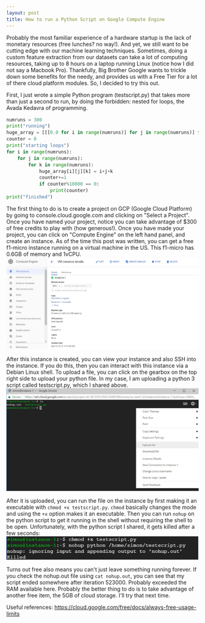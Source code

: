 ```yaml
---
layout: post
title: How to run a Python Script on Google Compute Engine
---
```


Probably the most familiar experience of a hardware startup is the lack of monetary resources (free lunches? no way!). And yet, we still want to be cutting edge with our machine learning techniques. Sometimes, doing a custom feature extraction from our datasets can take a lot of computing resources, taking up to 8 hours on a laptop running Linux (notice how I did not say a Macbook Pro). Thankfully, Big Brother Google wants to trickle down some benefits for the needy, and provides us with a Free Tier for a lot of there cloud platform modules. So, I decided to try this out.

First, I just wrote a simple Python program (testscript.py) that takes more than just a second to run, by doing the forbidden: nested for loops, the Avada Kedavra of programming.

~~~ python
numruns = 300
print("running")
huge_array = [[[0.0 for i in range(numruns)] for j in range(numruns)] for k in range(numruns)]
counter = 0
print("starting loops")
for i in range(numruns):
    for j in range(numruns):
        for k in range(numruns):
            huge_array[i][j][k] = i+j+k
            counter+=1
            if counter%10000 == 0:
                print(counter)
print("finished")
~~~

The first thing to do is to create a project on GCP (Google Cloud Platform) by going to console.cloud.google.com and clicking on "Select a Project". Once you have named your project, notice you can take advantage of $300 of free credits to play with (how generous!). Once you have made your project, you can click on "Compute Engine" on the left hand panel, and create an instance. As of the time this post was written, you can get a free f1-micro instance running on a virtual machine in the US. This f1-micro has 0.6GB of memory and 1vCPU.
![gce-f1micro](https://raw.githubusercontent.com/simjxu/simjxu.github.io/master/img/gce-dashboard.jpg)

After this instance is created, you can view your instance and also SSH into the instance. If you do this, then you can interact with this instance via a Debian Linux shell. To upload a file, you can click on the gearbox on the top right side to upload your python file. In my case, I am uploading a python 3 script called testscript.py, which I shared above. 
![gce-f1microShell](https://raw.githubusercontent.com/simjxu/simjxu.github.io/master/img/f1micro-SSHshell.jpg)

After it is uploaded, you can run the file on the instance by first making it an executable with `chmod +x testscript.py`. `chmod` basically changes the mode and using the `+x` option makes it an executable. Then you can run `nohup` on the python script to get it running in the shell without requiring the shell to be open. Unfortunately, with the python script I shared, it gets killed after a few seconds:
![gce-f1microKilled](https://raw.githubusercontent.com/simjxu/simjxu.github.io/master/img/f1micro-killed.jpg)

Turns out free also means you can't just leave something running forever. If you check the nohup.out file using `cat nohup.out`, you can see that my script ended somewhere after iteration 523000. Probably exceeded the RAM available here. Probably the better thing to do is to take advantage of another free item, the 5GB of cloud storage. I'll try that next time.

Useful references: https://cloud.google.com/free/docs/always-free-usage-limits
